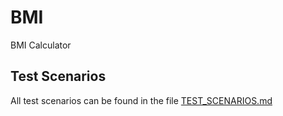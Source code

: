 # BMI
BMI Calculator

## Test Scenarios 
All test scenarios can be found in the file [TEST_SCENARIOS.md](TEST_SCENARIOS.md)

